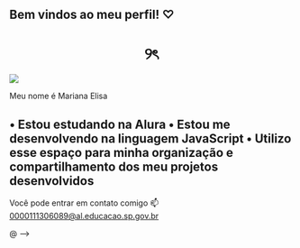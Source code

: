 ## Bem vindos ao meu perfil! ♡

<h1 align="center"> ୨ৎ </h1>

![](https://64.media.tumblr.com/bbd137eee389980e089b97c4a6b3ab1f/47214aa296dba679-8a/s400x220/c254d558f1c0d897cdd9d51bc21575ef45c9d4fa.gif)

Meu nome é Mariana Elisa

• Estou estudando na Alura
• Estou me desenvolvendo na linguagem JavaScript
• Utilizo esse espaço para minha organização e compartilhamento dos meu projetos desenvolvidos
- 

Você pode entrar em contato comigo 📫
0000111306089@al.educacao.sp.gov.br

@
-->
